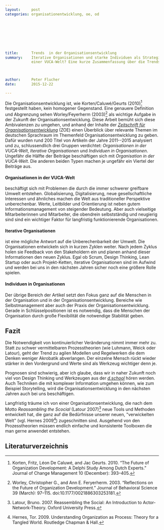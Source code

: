 ```yaml
---
layout:     post
categories: organisationentwicklung, oe, od








title:      Trends  in der Organisationsentwicklung
summary:    Iterative Organisationen und starke Individuen als Strategie in
            einer VUCA-Welt? Eine kurze Zusammenfassung über die Trends und Entwicklungen der Organisationsentwicklung der letzten Jahre.
            


author:     Peter Flucher
date:       2015-12-22

---
```




  Die Organisationsentwicklung ist, wie Korten/Caluwé/Geurts (2010)[^Korten] festgestellt haben, kein homogener Gegenstand. Eine genauere Definition und Abgrenzung sehen Worley/Feyerherm (2003)[^Worley] als wichtige Aufgabe in der Zukunft der Organisationsentwicklung. Diese Arbeit bemüht sich diese Ambivalenzen zu umgehen, und anhand der Inhalte der [*Zeitschrift für Organisationsentwicklung*](https://www.zoe-online.org/) (ZOE) einen Überblick über relevante Themen im deutschen Sprachraum im Themenfeld Organisationsentwicklung zu geben. Dafür wurden rund 200 Titel von Artikeln der Jahre 2011--2015 analysiert und zu, schlussendlich drei Gruppen verdichtet: *Organisationen in der VUCA-Welt*, *Iterative Organisationen* und *Individuen in Organisationen*. Ungefähr die Hälfte der Beiträge beschäftigen sich mit *Organisation in der VUCA-Welt*. Die anderen beiden Typen machen je ungefähr ein Viertel der Beiträge aus.


#### Organisationen in der VUCA-Welt
  beschäftigt sich mit Problemen die durch die immer schwerer greifbare Umwelt entstehen. Globalisierung, Digitalisierung, neue gesellschaftliche Interessen und ähnliches machen die Welt aus traditioneller Perspektive unberechenbar. Werte, Leitbilder und Orientierung ist neben gutem Informationsmanagement von steigender Bedeutung. Aber auch vielseitige Mitarbeiterinnen und Mitarbeiter, die obendrein selbstständig und neugierig sind sind ein wichtiger Faktor für langfristig funktionierende Organisationen.
  
#### Iterative Organisationen
  ist eine mögliche Antwort auf die Unberechenbarkeit der Umwelt. Die Organisationen entwickeln sich in kurzen Zyklen weiter. Nach jedem Zyklus holen sie Feedback von den Stakeholdern ein und planen anhand dieser Informationen den neuen Zyklus. Egal ob Scrum, Design Thinking, Lean Startup oder auch Projekt-Ketten, iterative Organisationen sind im Aufwind und werden bei uns in den nächsten Jahren sicher noch eine größere Rolle spielen. 

#### Individuen in Organisationen
  Der übrige Bereich der Artikel setzt den Fokus ganz auf die Menschen in der Organisation und in der Organisationsentwicklung. Bereiche wie Selbstmanagement aber auch der Praxis der Organisationsentwicklung. Gerade in Schlüsselpositionen ist es notwendig, dass die Menschen der Organisation durch große Flexibilität die notwendige Stabilität geben.

## Fazit

  Die Notwendigkeit von kontinuierlicher Veränderung nimmt immer mehr zu. Statt zu schwer vermittelbaren Prozesstheorien (wie Luhmann, Weick oder Latour), geht der Trend zu agilen Modellen und Regelwerken die dem Denken weniger Akrobatik abverlangen. Der einzelne Mensch rückt wieder stärker in den Vordergrund und Werte sind als Werkzeug wichtiger denn je.

  Prognosen sind schwierig, aber ich glaube, dass wir in naher Zukunft noch viel von Design Thinking und Werkzeugen aus der [*d.school*](http://dschool.stanford.edu/) hören werden. Auch Techniken die mit komplexer Information umgehen können, wie zum Beispiel Storytelling, wird die Organisationsentwicklung in den nächsten Jahren auch bei uns beschäftigen.

  Langfristig träume ich von einer Organisationsentwicklung, die nach dem Motto *Reassambling the Scocial* (Latour 2007)[^Latour] neue Tools und Methoden entwickelt hat, die ganz auf die Bedürfnisse  unserer neuen, "verwickelten Welt" (vgl. Hernes 2009[^Hernes]) zugeschnitten sind. Ausgehend von den Prozesstheorien müssen endlich einfache und konsistente Toolboxen die man gerne anwendet entstehen.



  


## Literaturverzeichnis


[^Hernes]: Hernes, Tor. 2009. Understanding Organization as Process: Theory for a Tangled World. Routledge Chapman & Hall.

[^Korten]: Korten, Fritz, Léon De Caluwé, and Jac Geurts. 2010. “The Future of Organization Development: A Delphi Study Among Dutch Experts.” Journal of Change Management 10 (December): 393–405.

[^Latour]: Latour, Bruno. 2007. Reassembling the Social: An Introduction to Actor-Network-Theory. Oxford University Press.

[^Worley]: Worley, Christopher G., and Ann E. Feryerherm. 2003. “Reflections on the Future of Organization Development.” Journal of Behavioral Science 39 (March): 97–115. doi:10.1177/0021886303253181.